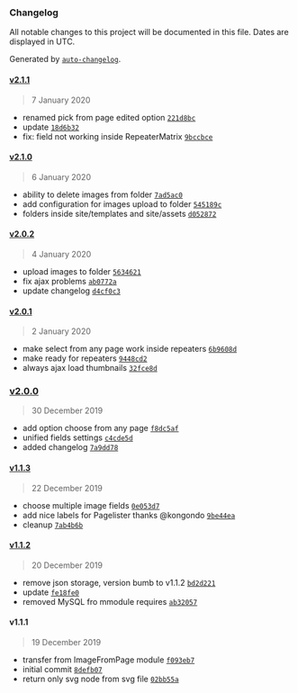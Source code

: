 ### Changelog

All notable changes to this project will be documented in this file. Dates are displayed in UTC.

Generated by [`auto-changelog`](https://github.com/CookPete/auto-changelog).

#### [v2.1.1](https://github.com/gebeer/FieldtypeImageReference/compare/v2.1.0...v2.1.1)

> 7 January 2020

- renamed pick from page edited option [`221d8bc`](https://github.com/gebeer/FieldtypeImageReference/commit/221d8bce877e52673a9a04609b10f1832b4d51d8)
- update [`18d6b32`](https://github.com/gebeer/FieldtypeImageReference/commit/18d6b32aacaf4a3e0841fb20fb800ab79ce319dc)
- fix: field not working inside RepeaterMatrix [`9bccbce`](https://github.com/gebeer/FieldtypeImageReference/commit/9bccbce42008f6fc238bc07276122f4a812a0772)

#### [v2.1.0](https://github.com/gebeer/FieldtypeImageReference/compare/v2.0.2...v2.1.0)

> 6 January 2020

- ability to delete images from folder [`7ad5ac0`](https://github.com/gebeer/FieldtypeImageReference/commit/7ad5ac03b115e10963aa359dd5c4142eb2866914)
- add configuration for images upload to folder [`545189c`](https://github.com/gebeer/FieldtypeImageReference/commit/545189cf70f43ab647e8cfffd96d02022506191e)
- folders inside site/templates and site/assets [`d052872`](https://github.com/gebeer/FieldtypeImageReference/commit/d052872d5cce0b0575e81866f81c1ebdd59c7bbd)

#### [v2.0.2](https://github.com/gebeer/FieldtypeImageReference/compare/v2.0.1...v2.0.2)

> 4 January 2020

- upload images to folder [`5634621`](https://github.com/gebeer/FieldtypeImageReference/commit/5634621ed4117b62455ca97456c718682c47bc3b)
- fix ajax problems [`ab0772a`](https://github.com/gebeer/FieldtypeImageReference/commit/ab0772a827a6a44a33ae65947734088ed1031272)
- update changelog [`d4cf0c3`](https://github.com/gebeer/FieldtypeImageReference/commit/d4cf0c37eca6e0f3871c7c197938d5a813b70eb7)

#### [v2.0.1](https://github.com/gebeer/FieldtypeImageReference/compare/v2.0.0...v2.0.1)

> 2 January 2020

- make select from any page work inside repeaters [`6b9608d`](https://github.com/gebeer/FieldtypeImageReference/commit/6b9608d7d4e2fd8a6cb36248671de3c2b6340934)
- make ready for repeaters [`9448cd2`](https://github.com/gebeer/FieldtypeImageReference/commit/9448cd26f63692162f497e7c78976beed57fceee)
- always ajax load thumbnails [`32fce8d`](https://github.com/gebeer/FieldtypeImageReference/commit/32fce8d0f53ebaee9117d3edf3d7cee25404313f)

### [v2.0.0](https://github.com/gebeer/FieldtypeImageReference/compare/v1.1.3...v2.0.0)

> 30 December 2019

- add option choose from any page [`f8dc5af`](https://github.com/gebeer/FieldtypeImageReference/commit/f8dc5af80b1e9c8da91c4cb1576b6298560450db)
- unified fields settings [`c4cde5d`](https://github.com/gebeer/FieldtypeImageReference/commit/c4cde5d76e6c8ccc56f5a01dc61f80e655ff4579)
- added changelog [`7a9dd78`](https://github.com/gebeer/FieldtypeImageReference/commit/7a9dd78b268dd2a8566a87c648bc48658a5c2531)

#### [v1.1.3](https://github.com/gebeer/FieldtypeImageReference/compare/v1.1.2...v1.1.3)

> 22 December 2019

- choose multiple image fields [`0e053d7`](https://github.com/gebeer/FieldtypeImageReference/commit/0e053d752d2c0049e902d0d66db8964923e1a993)
- add nice labels for Pagelister thanks @kongondo [`9be44ea`](https://github.com/gebeer/FieldtypeImageReference/commit/9be44ea461973618332f389203c253cd71e640e9)
- cleanup [`7ab4b6b`](https://github.com/gebeer/FieldtypeImageReference/commit/7ab4b6b29cfc5202fdf8ca7de87aca7f5b8fb90f)

#### [v1.1.2](https://github.com/gebeer/FieldtypeImageReference/compare/v1.1.1...v1.1.2)

> 20 December 2019

- remove json storage, version bumb to v1.1.2 [`bd2d221`](https://github.com/gebeer/FieldtypeImageReference/commit/bd2d221e47cc8fa6dd4722c04552fccd57564806)
- update [`fe18fe0`](https://github.com/gebeer/FieldtypeImageReference/commit/fe18fe03b16121fd3813fd1a8d5a26aaf20bd64e)
- removed MySQL fro mmodule requires [`ab32057`](https://github.com/gebeer/FieldtypeImageReference/commit/ab3205727b3495e810d07cd6efb7a122b34cefb5)

#### v1.1.1

> 19 December 2019

- transfer from ImageFromPage module [`f093eb7`](https://github.com/gebeer/FieldtypeImageReference/commit/f093eb79154869d1a6407a4966c3e156720c7c1d)
- initial commit [`8defb07`](https://github.com/gebeer/FieldtypeImageReference/commit/8defb07da27ff5580e869a43aed660cdb57ba74c)
- return only svg node from svg file [`02bb55a`](https://github.com/gebeer/FieldtypeImageReference/commit/02bb55a995119e8df63de8ac2cd67b2b7e8e71ab)
